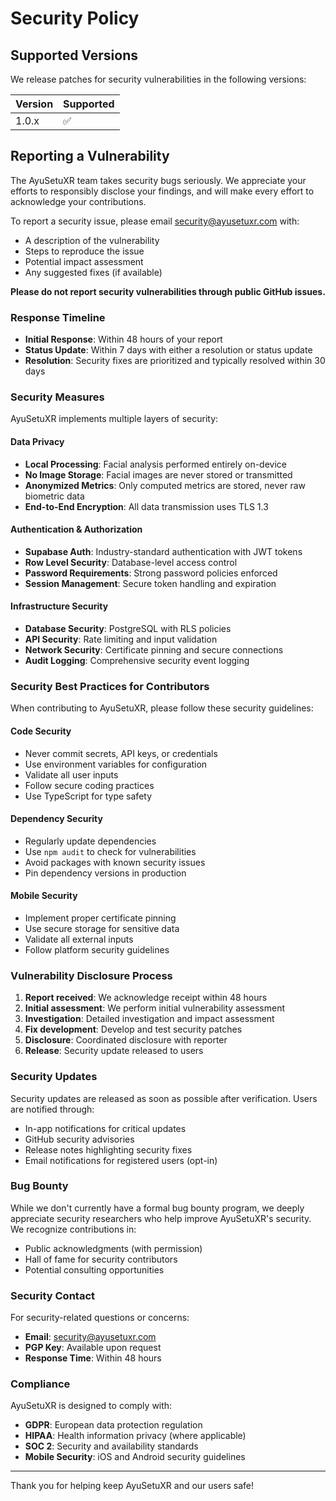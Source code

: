 # Security Policy

## Supported Versions

We release patches for security vulnerabilities in the following versions:

| Version | Supported          |
| ------- | ------------------ |
| 1.0.x   | :white_check_mark: |

## Reporting a Vulnerability

The AyuSetuXR team takes security bugs seriously. We appreciate your efforts to responsibly disclose your findings, and will make every effort to acknowledge your contributions.

To report a security issue, please email security@ayusetuxr.com with:

- A description of the vulnerability
- Steps to reproduce the issue
- Potential impact assessment
- Any suggested fixes (if available)

**Please do not report security vulnerabilities through public GitHub issues.**

### Response Timeline

- **Initial Response**: Within 48 hours of your report
- **Status Update**: Within 7 days with either a resolution or status update
- **Resolution**: Security fixes are prioritized and typically resolved within 30 days

### Security Measures

AyuSetuXR implements multiple layers of security:

#### Data Privacy

- **Local Processing**: Facial analysis performed entirely on-device
- **No Image Storage**: Facial images are never stored or transmitted
- **Anonymized Metrics**: Only computed metrics are stored, never raw biometric data
- **End-to-End Encryption**: All data transmission uses TLS 1.3

#### Authentication & Authorization

- **Supabase Auth**: Industry-standard authentication with JWT tokens
- **Row Level Security**: Database-level access control
- **Password Requirements**: Strong password policies enforced
- **Session Management**: Secure token handling and expiration

#### Infrastructure Security

- **Database Security**: PostgreSQL with RLS policies
- **API Security**: Rate limiting and input validation
- **Network Security**: Certificate pinning and secure connections
- **Audit Logging**: Comprehensive security event logging

### Security Best Practices for Contributors

When contributing to AyuSetuXR, please follow these security guidelines:

#### Code Security

- Never commit secrets, API keys, or credentials
- Use environment variables for configuration
- Validate all user inputs
- Follow secure coding practices
- Use TypeScript for type safety

#### Dependency Security

- Regularly update dependencies
- Use `npm audit` to check for vulnerabilities
- Avoid packages with known security issues
- Pin dependency versions in production

#### Mobile Security

- Implement proper certificate pinning
- Use secure storage for sensitive data
- Validate all external inputs
- Follow platform security guidelines

### Vulnerability Disclosure Process

1. **Report received**: We acknowledge receipt within 48 hours
2. **Initial assessment**: We perform initial vulnerability assessment
3. **Investigation**: Detailed investigation and impact assessment
4. **Fix development**: Develop and test security patches
5. **Disclosure**: Coordinated disclosure with reporter
6. **Release**: Security update released to users

### Security Updates

Security updates are released as soon as possible after verification. Users are notified through:

- In-app notifications for critical updates
- GitHub security advisories
- Release notes highlighting security fixes
- Email notifications for registered users (opt-in)

### Bug Bounty

While we don't currently have a formal bug bounty program, we deeply appreciate security researchers who help improve AyuSetuXR's security. We recognize contributions in:

- Public acknowledgments (with permission)
- Hall of fame for security contributors
- Potential consulting opportunities

### Security Contact

For security-related questions or concerns:

- **Email**: security@ayusetuxr.com
- **PGP Key**: Available upon request
- **Response Time**: Within 48 hours

### Compliance

AyuSetuXR is designed to comply with:

- **GDPR**: European data protection regulation
- **HIPAA**: Health information privacy (where applicable)
- **SOC 2**: Security and availability standards
- **Mobile Security**: iOS and Android security guidelines

---

Thank you for helping keep AyuSetuXR and our users safe!
